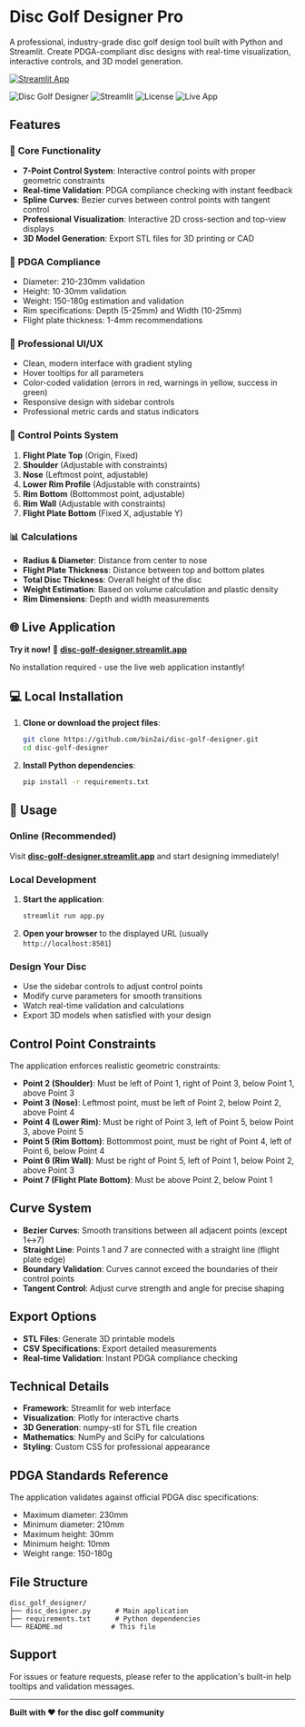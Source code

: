 # Disc Golf Designer Pro

A professional, industry-grade disc golf design tool built with Python and Streamlit. Create PDGA-compliant disc designs with real-time visualization, interactive controls, and 3D model generation.

[![Streamlit App](https://static.streamlit.io/badges/streamlit_badge_black_white.svg)](https://disc-golf-designer.streamlit.app)

![Disc Golf Designer](https://img.shields.io/badge/Python-3.8%2B-blue)
![Streamlit](https://img.shields.io/badge/Streamlit-Latest-red)
![License](https://img.shields.io/badge/License-MIT-green)
![Live App](https://img.shields.io/badge/Live%20App-Online-brightgreen)

## Features

### 🎯 **Core Functionality**
- **7-Point Control System**: Interactive control points with proper geometric constraints
- **Real-time Validation**: PDGA compliance checking with instant feedback
- **Spline Curves**: Bezier curves between control points with tangent control
- **Professional Visualization**: Interactive 2D cross-section and top-view displays
- **3D Model Generation**: Export STL files for 3D printing or CAD

### 📏 **PDGA Compliance**
- Diameter: 210-230mm validation
- Height: 10-30mm validation
- Weight: 150-180g estimation and validation
- Rim specifications: Depth (5-25mm) and Width (10-25mm)
- Flight plate thickness: 1-4mm recommendations

### 🎨 **Professional UI/UX**
- Clean, modern interface with gradient styling
- Hover tooltips for all parameters
- Color-coded validation (errors in red, warnings in yellow, success in green)
- Responsive design with sidebar controls
- Professional metric cards and status indicators

### 🔧 **Control Points System**
1. **Flight Plate Top** (Origin, Fixed)
2. **Shoulder** (Adjustable with constraints)
3. **Nose** (Leftmost point, adjustable)
4. **Lower Rim Profile** (Adjustable with constraints)
5. **Rim Bottom** (Bottommost point, adjustable)
6. **Rim Wall** (Adjustable with constraints)
7. **Flight Plate Bottom** (Fixed X, adjustable Y)

### 📊 **Calculations**
- **Radius & Diameter**: Distance from center to nose
- **Flight Plate Thickness**: Distance between top and bottom plates
- **Total Disc Thickness**: Overall height of the disc
- **Weight Estimation**: Based on volume calculation and plastic density
- **Rim Dimensions**: Depth and width measurements

## 🌐 Live Application

**Try it now!** 🔗 **[disc-golf-designer.streamlit.app](https://disc-golf-designer.streamlit.app)**

No installation required - use the live web application instantly!

## 💻 Local Installation

1. **Clone or download the project files**:
   ```bash
   git clone https://github.com/bin2ai/disc-golf-designer.git
   cd disc-golf-designer
   ```

2. **Install Python dependencies**:
   ```bash
   pip install -r requirements.txt
   ```

## 🚀 Usage

### Online (Recommended)
Visit **[disc-golf-designer.streamlit.app](https://disc-golf-designer.streamlit.app)** and start designing immediately!

### Local Development
1. **Start the application**:
   ```bash
   streamlit run app.py
   ```

2. **Open your browser** to the displayed URL (usually `http://localhost:8501`)

### Design Your Disc
   - Use the sidebar controls to adjust control points
   - Modify curve parameters for smooth transitions
   - Watch real-time validation and calculations
   - Export 3D models when satisfied with your design

## Control Point Constraints

The application enforces realistic geometric constraints:

- **Point 2 (Shoulder)**: Must be left of Point 1, right of Point 3, below Point 1, above Point 3
- **Point 3 (Nose)**: Leftmost point, must be left of Point 2, below Point 2, above Point 4
- **Point 4 (Lower Rim)**: Must be right of Point 3, left of Point 5, below Point 3, above Point 5
- **Point 5 (Rim Bottom)**: Bottommost point, must be right of Point 4, left of Point 6, below Point 4
- **Point 6 (Rim Wall)**: Must be right of Point 5, left of Point 1, below Point 2, above Point 3
- **Point 7 (Flight Plate Bottom)**: Must be above Point 2, below Point 1

## Curve System

- **Bezier Curves**: Smooth transitions between all adjacent points (except 1↔7)
- **Straight Line**: Points 1 and 7 are connected with a straight line (flight plate edge)
- **Boundary Validation**: Curves cannot exceed the boundaries of their control points
- **Tangent Control**: Adjust curve strength and angle for precise shaping

## Export Options

- **STL Files**: Generate 3D printable models
- **CSV Specifications**: Export detailed measurements
- **Real-time Validation**: Instant PDGA compliance checking

## Technical Details

- **Framework**: Streamlit for web interface
- **Visualization**: Plotly for interactive charts
- **3D Generation**: numpy-stl for STL file creation
- **Mathematics**: NumPy and SciPy for calculations
- **Styling**: Custom CSS for professional appearance

## PDGA Standards Reference

The application validates against official PDGA disc specifications:
- Maximum diameter: 230mm
- Minimum diameter: 210mm  
- Maximum height: 30mm
- Minimum height: 10mm
- Weight range: 150-180g

## File Structure

```
disc_golf_designer/
├── disc_designer.py      # Main application
├── requirements.txt      # Python dependencies
└── README.md            # This file
```

## Support

For issues or feature requests, please refer to the application's built-in help tooltips and validation messages.

---

**Built with ❤️ for the disc golf community**